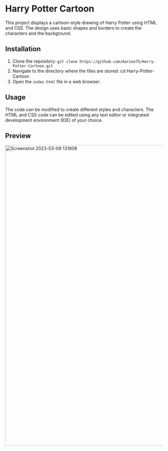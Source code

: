 # Harry Potter Cartoon
This project displays a cartoon-style drawing of Harry Potter using HTML and CSS. The design uses basic shapes and borders to create the characters and the background.

## Installation
1. Clone the repository: `git clone https://github.com/Aarzoo75/Harry-Potter-Cartoon.git`
2. Navigate to the directory where the files are stored:  cd Harry-Potter-Cartoon 
3. Open the `index.html` file in a web browser.

## Usage
The code can be modified to create different styles and characters. The HTML and CSS code can be edited using any text editor or integrated development environment (IDE) of your choice.

## Preview
<img width="959" alt="Screenshot 2023-03-09 131908" src="https://user-images.githubusercontent.com/59678435/223961014-08ffdd74-3259-45fc-98bb-4ad0bade0ca3.png">

